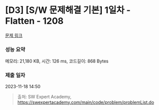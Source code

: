 # [D3] [S/W 문제해결 기본] 1일차 - Flatten - 1208 

[문제 링크](https://swexpertacademy.com/main/code/problem/problemDetail.do?contestProbId=AV139KOaABgCFAYh) 

### 성능 요약

메모리: 21,180 KB, 시간: 126 ms, 코드길이: 868 Bytes

### 제출 일자

2023-11-18 14:50



> 출처: SW Expert Academy, https://swexpertacademy.com/main/code/problem/problemList.do